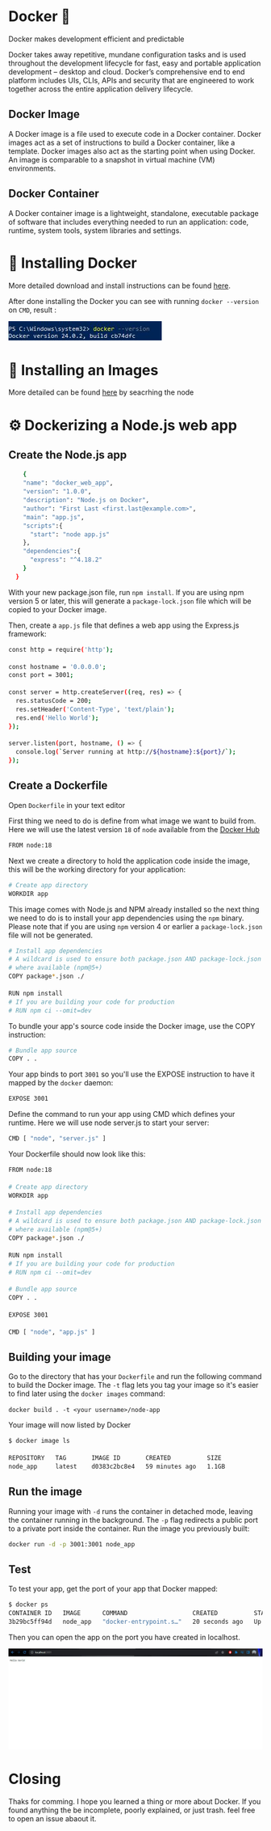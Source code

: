 # Docker 🐋

Docker makes development efficient and predictable

Docker takes away repetitive, mundane configuration tasks and is used throughout the development lifecycle for fast, easy and portable application development – desktop and cloud. Docker’s comprehensive end to end platform includes UIs, CLIs, APIs and security that are engineered to work together across the entire application delivery lifecycle.

## Docker Image

A Docker image is a file used to execute code in a Docker container. Docker images act as a set of instructions to build a Docker container, like a template. Docker images also act as the starting point when using Docker. An image is comparable to a snapshot in virtual machine (VM) environments.

## Docker Container

A Docker container image is a lightweight, standalone, executable package of software that includes everything needed to run an application: code, runtime, system tools, system libraries and settings.

# 🔨 Installing Docker

More detailed download and install instructions can be found [here](https://docs.docker.com/get-docker/).

After done installing the Docker you can see with running `docker --version` on `CMD`, result :

![image](https://github.com/RevoU-FSSE-2/week-6-aghfairawan/blob/main/image/doecker%20version.JPG)

# 🔨 Installing an Images
More detailed can be found [here](https://hub.docker.com/_/node) by seacrhing the node

 # ⚙️ Dockerizing a Node.js web app
## Create the Node.js app

```bash
    {
    "name": "docker_web_app",
    "version": "1.0.0",
    "description": "Node.js on Docker",
    "author": "First Last <first.last@example.com>",
    "main": "app.js",
    "scripts":{
      "start": "node app.js"
    },
    "dependencies":{
      "express": "^4.18.2"
    }
  }
```
With your new package.json file, run `npm install`. If you are using npm version 5 or later, this will generate a `package-lock.json` file which will be copied to your Docker image.

Then, create a `app.js` file that defines a web app using the Express.js framework:

```bash
const http = require('http');

const hostname = '0.0.0.0';
const port = 3001;

const server = http.createServer((req, res) => {
  res.statusCode = 200;
  res.setHeader('Content-Type', 'text/plain');
  res.end('Hello World');
});

server.listen(port, hostname, () => {
  console.log(`Server running at http://${hostname}:${port}/`);
});
```

## Create a Dockerfile

Open `Dockerfile` in your text editor

First thing we need to do is define  from what image we want to build from. Here we will use the latest version `18` of `node` available from the [Docker Hub](https://hub.docker.com/)

```bash
FROM node:18
```
Next we create a directory to hold the application code inside the image, this will be the working directory for your application:

```bash
# Create app directory
WORKDIR app
```
This image comes with Node.js and NPM already installed so the next thing we need to do is to install your app dependencies using the `npm` binary. Please note that if you are using `npm` version 4 or earlier a `package-lock.json` file will not be generated.


```bash
# Install app dependencies
# A wildcard is used to ensure both package.json AND package-lock.json are copied
# where available (npm@5+)
COPY package*.json ./

RUN npm install
# If you are building your code for production
# RUN npm ci --omit=dev
```

To bundle your app's source code inside the Docker image, use the COPY instruction:

```bash
# Bundle app source
COPY . .
```

Your app binds to port `3001` so you'll use the EXPOSE instruction to have it mapped by the `docker` daemon:

```bash
EXPOSE 3001
```

Define the command to run your app using CMD which defines your runtime. Here we will use node server.js to start your server:

```bash
CMD [ "node", "server.js" ]
```
Your Dockerfile should now look like this:

```bash
FROM node:18

# Create app directory
WORKDIR app

# Install app dependencies
# A wildcard is used to ensure both package.json AND package-lock.json are copied
# where available (npm@5+)
COPY package*.json ./

RUN npm install
# If you are building your code for production
# RUN npm ci --omit=dev

# Bundle app source
COPY . .

EXPOSE 3001

CMD [ "node", "app.js" ]
```

## Building your image
Go to the directory that has your `Dockerfile` and run the following command to build the Docker image. The `-t` flag lets you tag your image so it's easier to find later using the `docker images` command:

`docker build . -t <your username>/node-app`

Your image will now listed by Docker 

```bash
$ docker image ls

REPOSITORY   TAG       IMAGE ID       CREATED          SIZE
node_app     latest    d0383c2bc8e4   59 minutes ago   1.1GB
```
## Run the image

Running your image with `-d` runs the container in detached mode, leaving the container running in the background. The `-p` flag redirects a public port to a private port inside the container. Run the image you previously built:

```bash
docker run -d -p 3001:3001 node_app
```

## Test
To test your app, get the port of your app that Docker mapped:

```bash
$ docker ps
CONTAINER ID   IMAGE      COMMAND                  CREATED          STATUS          PORTS                    NAMES
3b29bc5ff94d   node_app   "docker-entrypoint.s…"   20 seconds ago   Up 19 seconds   0.0.0.0:3001->3001/tcp   lucid_shockley

```

Then you can open the app on the port you have created in localhost.

![result](https://github.com/RevoU-FSSE-2/week-6-aghfairawan/blob/main/image/result.JPG)

# Closing
 Thaks for comming. I hope you learned a thing or more  about Docker. If you found anything the be incomplete, poorly explained, or just trash. feel free to open an issue abaout it.
